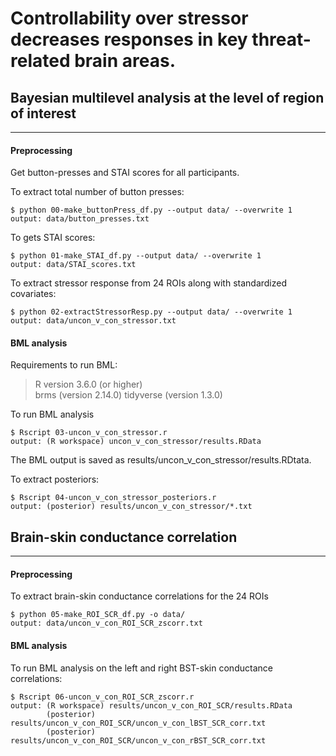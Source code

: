 # Controllability over stressor decreases responses in key threat-related brain areas.

## Bayesian multilevel analysis at the level of region of interest
---

#### __Preprocessing__  
Get button-presses and STAI scores for all participants.

To extract total number of button presses:
```
$ python 00-make_buttonPress_df.py --output data/ --overwrite 1  
output: data/button_presses.txt
```

To gets STAI scores:
```
$ python 01-make_STAI_df.py --output data/ --overwrite 1
output: data/STAI_scores.txt
```

To extract stressor response from 24 ROIs along with standardized
covariates:
```
$ python 02-extractStressorResp.py --output data/ --overwrite 1
output: data/uncon_v_con_stressor.txt
```

#### __BML analysis__  
Requirements to run BML: 
> R version 3.6.0 (or higher)  
> brms (version 2.14.0)
> tidyverse (version 1.3.0)

To run BML analysis
```
$ Rscript 03-uncon_v_con_stressor.r
output: (R workspace) uncon_v_con_stressor/results.RData
```
The BML output is saved as results/uncon_v_con_stressor/results.RDtata.

To extract posteriors:
```
$ Rscript 04-uncon_v_con_stressor_posteriors.r
output: (posterior) results/uncon_v_con_stressor/*.txt
```

## Brain-skin conductance correlation
---
#### __Preprocessing__  
To extract brain-skin conductance correlations for the 24 ROIs 
```
$ python 05-make_ROI_SCR_df.py -o data/ 
output: data/uncon_v_con_ROI_SCR_zscorr.txt
```

#### __BML analysis__
To run BML analysis on the left and right BST-skin conductance correlations:
```
$ Rscript 06-uncon_v_con_ROI_SCR_zscorr.r
output: (R workspace) results/uncon_v_con_ROI_SCR/results.RData  
        (posterior) results/uncon_v_con_ROI_SCR/uncon_v_con_lBST_SCR_corr.txt  
        (posterior) results/uncon_v_con_ROI_SCR/uncon_v_con_rBST_SCR_corr.txt  
```
